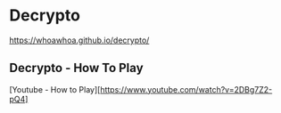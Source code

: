 # Decrypto

https://whoawhoa.github.io/decrypto/

## Decrypto - How To Play

[Youtube - How to Play][https://www.youtube.com/watch?v=2DBg7Z2-pQ4]
